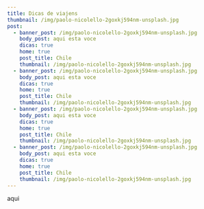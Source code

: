 ```yaml
---
title: Dicas de viajens
thumbnail: /img/paolo-nicolello-2goxkj594nm-unsplash.jpg
post:
  - banner_post: /img/paolo-nicolello-2goxkj594nm-unsplash.jpg
    body_post: aqui esta voce
    dicas: true
    home: true
    post_title: Chile
    thumbnail: /img/paolo-nicolello-2goxkj594nm-unsplash.jpg
  - banner_post: /img/paolo-nicolello-2goxkj594nm-unsplash.jpg
    body_post: aqui esta voce
    dicas: true
    home: true
    post_title: Chile
    thumbnail: /img/paolo-nicolello-2goxkj594nm-unsplash.jpg
  - banner_post: /img/paolo-nicolello-2goxkj594nm-unsplash.jpg
    body_post: aqui esta voce
    dicas: true
    home: true
    post_title: Chile
    thumbnail: /img/paolo-nicolello-2goxkj594nm-unsplash.jpg
  - banner_post: /img/paolo-nicolello-2goxkj594nm-unsplash.jpg
    body_post: aqui esta voce
    dicas: true
    home: true
    post_title: Chile
    thumbnail: /img/paolo-nicolello-2goxkj594nm-unsplash.jpg
---
```


aqui
